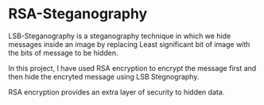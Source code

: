 # RSA-Steganography

LSB-Steganography is a steganography technique in which we hide messages inside an image by replacing Least significant bit of image with the bits of message to be hidden.  

In this project, I have used RSA encryption to encrypt the message first and then hide the encryted message using LSB Stegnography.

RSA encryption provides an extra layer of security to hidden data.
